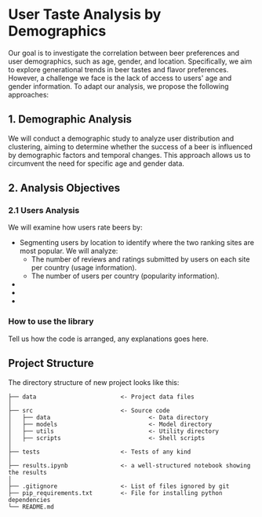 # User Taste Analysis by Demographics

Our goal is to investigate the correlation between beer preferences and user demographics, such as age, gender, and location. Specifically, we aim to explore generational trends in beer tastes and flavor preferences. However, a challenge we face is the lack of access to users' age and gender information. To adapt our analysis, we propose the following approaches:

## 1. Demographic Analysis

We will conduct a demographic study to analyze user distribution and clustering, aiming to determine whether the success of a beer is influenced by demographic factors and temporal changes. This approach allows us to circumvent the need for specific age and gender data.

## 2. Analysis Objectives

### 2.1 Users Analysis

We will examine how users rate beers by:

* Segmenting users by location to identify where the two ranking sites are most popular. We will analyze:
    * The number of reviews and ratings submitted by users on each site per country (usage information).
    * The number of users per country (popularity information).
* 
* 
* 




### How to use the library
Tell us how the code is arranged, any explanations goes here.



## Project Structure

The directory structure of new project looks like this:

```
├── data                        <- Project data files
│
├── src                         <- Source code
│   ├── data                            <- Data directory
│   ├── models                          <- Model directory
│   ├── utils                           <- Utility directory
│   ├── scripts                         <- Shell scripts
│
├── tests                       <- Tests of any kind
│
├── results.ipynb               <- a well-structured notebook showing the results
│
├── .gitignore                  <- List of files ignored by git
├── pip_requirements.txt        <- File for installing python dependencies
└── README.md
```